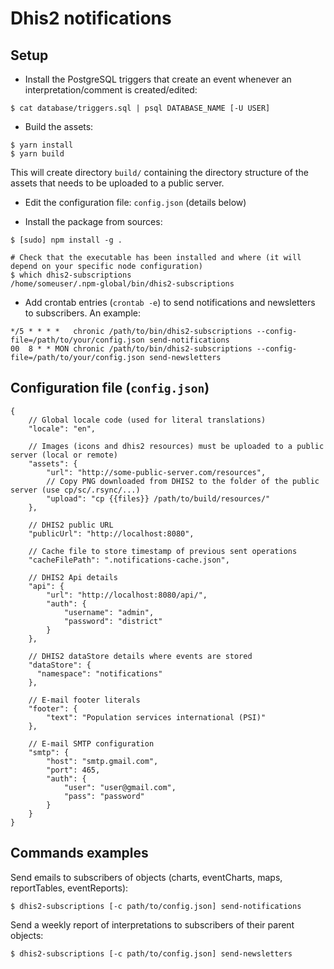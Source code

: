 # Dhis2 notifications

## Setup

* Install the PostgreSQL triggers that create an event whenever an interpretation/comment is created/edited:

```
$ cat database/triggers.sql | psql DATABASE_NAME [-U USER]
```

* Build the assets:

```
$ yarn install
$ yarn build
```

This will create directory `build/` containing the directory structure of the assets that needs to be uploaded to a public server.

* Edit the configuration file: `config.json` (details below)

* Install the package from sources:

```
$ [sudo] npm install -g .

# Check that the executable has been installed and where (it will depend on your specific node configuration)
$ which dhis2-subscriptions
/home/someuser/.npm-global/bin/dhis2-subscriptions
```

* Add crontab entries (`crontab -e`) to send notifications and newsletters to subscribers. An example:

```
*/5 * * * *   chronic /path/to/bin/dhis2-subscriptions --config-file=/path/to/your/config.json send-notifications
00  8 * * MON chronic /path/to/bin/dhis2-subscriptions --config-file=/path/to/your/config.json send-newsletters
```

## Configuration file (`config.json`)

```
{
    // Global locale code (used for literal translations)
    "locale": "en",

    // Images (icons and dhis2 resources) must be uploaded to a public server (local or remote)
    "assets": {
        "url": "http://some-public-server.com/resources",
        // Copy PNG downloaded from DHIS2 to the folder of the public server (use cp/sc/.rsync/...)
        "upload": "cp {{files}} /path/to/build/resources/"
    },

    // DHIS2 public URL
    "publicUrl": "http://localhost:8080",

    // Cache file to store timestamp of previous sent operations
    "cacheFilePath": ".notifications-cache.json",

    // DHIS2 Api details
    "api": {
        "url": "http://localhost:8080/api/",
        "auth": {
            "username": "admin",
            "password": "district"
        }
    },

    // DHIS2 dataStore details where events are stored
    "dataStore": {
      "namespace": "notifications"
    },

    // E-mail footer literals
    "footer": {
        "text": "Population services international (PSI)"
    },

    // E-mail SMTP configuration
    "smtp": {
        "host": "smtp.gmail.com",
        "port": 465,
        "auth": {
            "user": "user@gmail.com",
            "pass": "password"
        }
    }
}
```

## Commands examples

Send emails to subscribers of objects (charts, eventCharts, maps, reportTables, eventReports):

```
$ dhis2-subscriptions [-c path/to/config.json] send-notifications
```

Send a weekly report of interpretations to subscribers of their parent objects:

```
$ dhis2-subscriptions [-c path/to/config.json] send-newsletters
```
